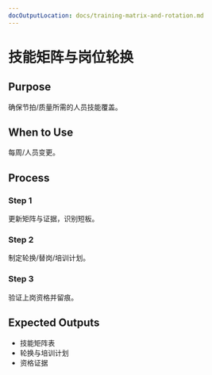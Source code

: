 ```yaml
---
docOutputLocation: docs/training-matrix-and-rotation.md
---
```


# 技能矩阵与岗位轮换

## Purpose

确保节拍/质量所需的人员技能覆盖。

## When to Use

每周/人员变更。

## Process

### Step 1

更新矩阵与证据，识别短板。

### Step 2

制定轮换/替岗/培训计划。

### Step 3

验证上岗资格并留痕。

## Expected Outputs

- 技能矩阵表
- 轮换与培训计划
- 资格证据
